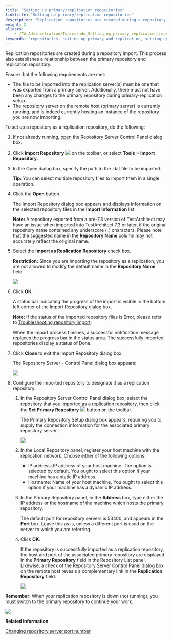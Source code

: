 ```yaml
--- 
title: "Setting up primary/replication repositories"
linktitle: "Setting up primary/replication repositories"
description: "Replication repositories are created during a repository import. This process also establishes a relationship between the primary repository and replication repository."
weight: 2
aliases: 
    - /TA_Administration/Topics/adm_Setting_up_primary_replication_repository.html
keywords: "repositories, setting up primary and replication, setting up replication repositories, configuring replication repositories, replication repositories, configurations"
---
```


Replication repositories are created during a repository import. This process also establishes a relationship between the primary repository and replication repository.

Ensure that the following requirements are met:

-   The file to be imported into the replication server\(s\) must be one that was exported from a primary server. Additionally, there must not have been any changes to the primary repository during primary-replication setup.
-   The repository server on the remote host \(primary server\) is currently running, and is indeed currently hosting an instance of the repository you are now importing.

To set up a repository as a replication repository, do the following:

1.  If not already running, [open](/TA_Administration/Topics/Repo_server_management_launching.html) the Repository Server Control Panel dialog box.

2.  Click **Import Repository** ![](/images/TA_Administration/Images/btn.RS_import_repo.png) on the toolbar, or select **Tools** \> **Import Repository**.

3.  In the Open dialog box, specify the path to the .dat file to be imported.

    **Tip:** You can select multiple repository files to import them in a single operation.

4.  Click the **Open** button.

    The Import Repository dialog box appears and displays information on the selected repository files in the **Import Information** list.

    **Note:** A repository exported from a pre-7.3 version of TestArchitect may have an issue when imported into TestArchitect 7.3 or later, if the original repository name contained any underscore \(\_\) characters. Please note that the suggested name in the **Repository Name** column may not accurately reflect the original name.

5.  Select the **Import as Replication Repository** check box.

    **Restriction:** Since you are importing the repository as a replication, you are not allowed to modify the default name in the **Repository Name** field.

    ![](/images/TA_Administration/Images/Import_repo_rep_dlg.png)

6.  Click **OK**.

    A status bar indicating the progress of the import is visible in the bottom left corner of the Import Repository dialog box.

    **Note:** If the status of the imported repository files is Error, please refer to [Troubleshooting repository import](/TA_Administration/Topics/adm_Importing_repository_troubleshooting.html).

    When the import process finishes, a successful notification message replaces the progress bar in the status area. The successfully imported repositories display a status of Done.

7.  Click **Close** to exit the Import Repository dialog box.

    The Repository Server - Control Panel dialog box appears:

    ![](/images/TA_Administration/Images/Import_repo_rep_config.png)

8.  Configure the imported repository to designate it as a replication repository.

    1.  In the Repository Server Control Panel dialog box, select the repository that you imported as a replication repository, then click the **Set Primary Repository** ![](/images/TA_Administration/Images/btn_set_primary_server.png) button on the toolbar.

        The Primary Repository Setup dialog box appears, requiring you to supply the connection information for the associated primary repository server.

        ![](/images/TA_Administration/Images/admin_RS_dlg_PrimaryRepo.png)

    2.  In the Local Repository panel, register your host machine with the replication network. Choose either of the following options:

        -   IP address: IP address of your host machine. The option is selected by default. You ought to select this option if your machine has a static IP address.
        -   Hostname: Name of your host machine. You ought to select this option if your machine has a dynamic IP address.
    3.  In the Primary Repository panel, in the **Address** box, type either the IP address or the hostname of the machine which hosts the primary repository.

        The default port for repository servers is 53400, and appears in the **Port** box. Leave this as is, unless a different port is used on the server to which you are referring.

    4.  Click **OK**.

        If the repository is successfully imported as a replication repository, the host and port of the associated primary repository are displayed in the **Primary Repository** field in the Repository List panel. Likewise, a check of the Repository Server Control Panel dialog box on the remote host reveals a complementary link in the **Replication Repository** field.

        ![](/images/TA_Administration/Images/Import_repo_replication_dlg.png)


**Remember:** When your replication repository is down \(not running\), you must switch to the primary repository to continue your work.

![](/images/TA_Administration/Images/admin_RS_dlg_replication_5.png)




**Related information**  


[Changing repository server port number](/TA_Administration/Topics/Repo_changing_port.html)

